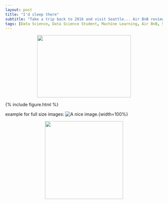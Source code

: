 ```yaml
---
layout: post
title: "I'd sleep there"
subtitle: "Take a trip back to 2016 and visit Seattle... Air BnB reviews"
tags: [Data Science, Data Science Student, Machine Learning, Air BnB, Seattle]
---
```


<p align="center">
  <img width="300" height="200" src="https://i.imgur.com/aMYAXoi.png?1" class="align-center">
</p>


{% include figure.html %}



example for full size images: ![A nice image.](foo/bar.png){width=100%}




<p align="center">
  <img width="250" height="250" src="https://i.imgur.com/n4NVO3e.png" class="align-center">
</p>
